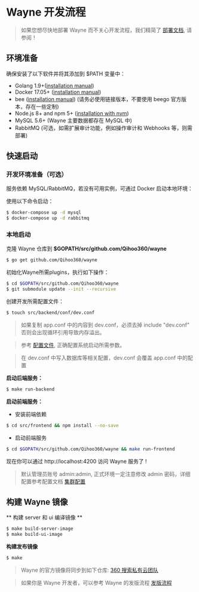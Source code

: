 # Wayne 开发流程
> 如果您想尽快地部署 Wayne 而不关心开发流程，我们精简了 [部署文档](../summary/deploy.md), 请参阅！

## 环境准备

确保安装了以下软件并将其添加到 $PATH 变量中：

- Golang 1.9+([installation manual](https://golang.org/dl/))
- Docker 17.05+ ([installation manual](https://docs.docker.com/install))
- bee  ([installation manual](https://github.com/wilhelmguo/bee)) (请务必使用链接版本，不要使用 beego 官方版本，存在一些定制)
- Node.js 8+ and npm 5+ ([installation with nvm](https://github.com/creationix/nvm#usage))
- MySQL 5.6+  (Wayne 主要数据都存在 MySQL 中)
- RabbitMQ (可选，如需扩展审计功能，例如操作审计和 Webhooks 等，则需部署)

## 快速启动

### 开发环境准备（可选）
服务依赖 MySQL/RabbitMQ，若没有可用实例，可通过 Docker 启动本地环境：

使用以下命令启动：

```bash
$ docker-compose up -d mysql
$ docker-compose up -d rabbitmq
```

### 本地启动

克隆 Wayne 仓库到 **$GOPATH/src/github.com/Qihoo360/wayne**

```bash
$ go get github.com/Qihoo360/wayne
```

初始化Wayne所需plugins，执行如下操作：

```bash
$ cd $GOPATH/src/github.com/Qihoo360/wayne
$ git submodule update --init --recursive 
```

创建开发所需配置文件：

```bash
$ touch src/backend/conf/dev.conf
```

> 如果复制 app.conf 中的内容到 dev.conf，必须去掉 include "dev.conf" 否则会出现循环引用导致内存溢出。

> 参考 [配置文件](uration.md), 正确配置系统启动所需参数。

> 在 dev.conf 中写入数据库等相关配置，dev.conf 会覆盖 app.conf 中的配置

**启动后端服务：**

```bash
$ make run-backend
```

**启动前端服务：**

- 安装前端依赖

```bash
$ cd src/frontend && npm install --no-save
```

- 启动前端服务

```bash
$ cd $GOPATH/src/github.com/Qihoo360/wayne && make run-frontend
```

现在你可以通过 http://localhost:4200 访问 Wayne 服务了 !

> 默认管理员账号 admin:admin, 正式环境一定注意修改 admin 密码，详细配置参考配置文档 [集群配置](../admin/cluster.md)

## 构建 Wayne 镜像

** 构建 server 和 ui 编译镜像 **

```bash
$ make build-server-image
$ make build-ui-image
```

**构建发布镜像**
```bash
$ make 
```



> Wayne 的官方镜像将同步到如下仓库:  [360 搜索私有云团队](https://hub.docker.com/u/360cloud/)

> 如果你是 Wayne 开发者，可以参考 Wayne 的发版流程 [发版流程](e-flow.md)
